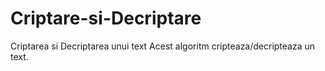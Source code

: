 # Criptare-si-Decriptare
Criptarea si Decriptarea unui text
Acest algoritm cripteaza/decripteaza un text.
